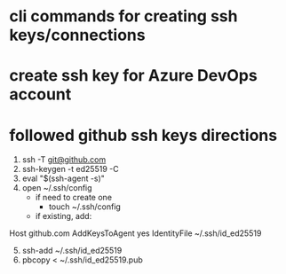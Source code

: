 # cli commands for creating ssh keys/connections
# create ssh key for Azure DevOps account
# followed github ssh keys directions
1. ssh -T git@github.com
2. ssh-keygen -t ed25519 -C <email address>
3. eval "$(ssh-agent -s)"
4. open ~/.ssh/config
    - if need to create one
        - touch ~/.ssh/config
    - if existing, add:


Host github.com
AddKeysToAgent yes
IdentityFile ~/.ssh/id_ed25519


5. ssh-add ~/.ssh/id_ed25519
6. pbcopy < ~/.ssh/id_ed25519.pub